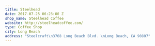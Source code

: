 ```yaml
---
title: Steelhead
date: 2017-07-25 06:23:00 Z
shop_name: Steelhead Coffee
website: http://steelheadcoffee.com/
type: Coffee Shop
city: Long Beach
address: "Steelcraft\n3768 Long Beach Blvd. \nLong Beach, CA 90807"
---
```


